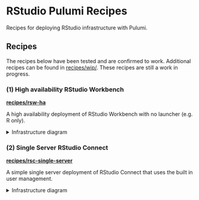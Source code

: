 # RStudio Pulumi Recipes

Recipes for deploying RStudio infrastructure with Pulumi.

## Recipes

The recipes below have been tested and are confirmed to work. Additional recipes can be found in [recipes/wip/](./recipes/wip/). These recipes are still a work in progress.

### (1) High availability RStudio Workbench

**[recipes/rsw-ha](recipes/rsw-ha)**

A high availability deployment of RStudio Workbench with no launcher (e.g. R only).

<details>
<summary>Infrastructure diagram</summary>

![](recipes/rsw-ha/infra.drawio.png)

</details>

### (2) Single Server RStudio Connect

**[recipes/rsc-single-server](recipes/rsc-single-server)**

A simple single server deployment of RStudio Connect that uses the built in user management.

<details>
<summary>Infrastructure diagram</summary>

![](recipes/rsc-single-server/infra.drawio.png)

</details>
